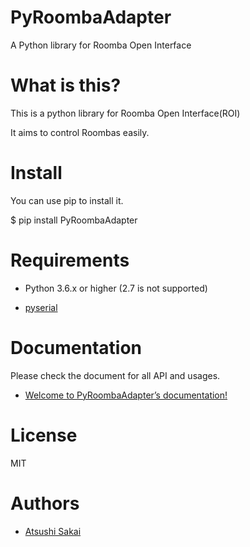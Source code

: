 # PyRoombaAdapter

A Python library for Roomba Open Interface

# What is this?

This is a python library for Roomba Open Interface(ROI)

It aims to control Roombas easily.

# Install

You can use pip to install it.

$ pip install PyRoombaAdapter

# Requirements

- Python 3.6.x or higher (2.7 is not supported)

- [pyserial](https://pythonhosted.org/pyserial/)

# Documentation

Please check the document for all API and usages.

- [Welcome to PyRoombaAdapter’s documentation\!](https://atsushisakai.github.io/PyRoombaAdapter/)

# License

MIT

# Authors

- [Atsushi Sakai](https://github.com/AtsushiSakai/)

